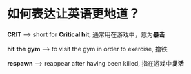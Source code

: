 # 如何表达让英语更地道？

**CRIT** --> short for **Critical hit**, 通常用在游戏中，意为**暴击**

**hit the gym** --> to visit the gym in order to exercise, 撸铁

**respawn** --> reappear after having been killed, 指在游戏中**复活**